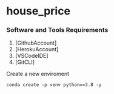 # house_price

### Software and Tools Requirements

1. [GithubAccount]
2. [HerokuAccount]
3. [VSCodeIDE]
4. [GitCLI]

Create a  new enviroment

```
conda create -p venv python==3.8 -y
```